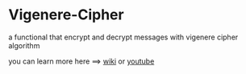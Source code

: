 # Vigenere-Cipher
a functional that encrypt and decrypt messages with vigenere cipher algorithm

you can learn more here ==> <a href="https://en.wikipedia.org/wiki/Vigen%C3%A8re_cipher">wiki</a> or <a href="https://goo.gl/lwmGLf">youtube</a>

